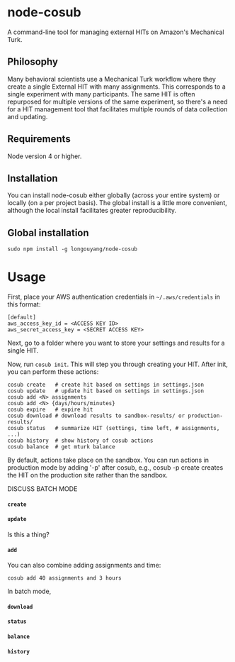 # node-cosub

A command-line tool for managing external HITs on Amazon's Mechanical Turk.

## Philosophy

Many behavioral scientists use a Mechanical Turk workflow where they create a single External HIT with many assignments.
This corresponds to a single experiment with many participants.
The same HIT is often repurposed for multiple versions of the same experiment, so there's a need for a HIT management tool that facilitates multiple rounds of data collection and updating.

## Requirements

Node version 4 or higher.

## Installation

You can install node-cosub either globally (across your entire system) or locally (on a per project basis).
The global install is a little more convenient, although the local install facilitates greater reproducibility.

## Global installation

```
sudo npm install -g longouyang/node-cosub
```

# Usage

First, place your AWS authentication credentials in `~/.aws/credentials` in this format:

```
[default]
aws_access_key_id = <ACCESS KEY ID>
aws_secret_access_key = <SECRET ACCESS KEY>
```

Next, go to a folder where you want to store your settings and results for a single HIT.

Now, run `cosub init`.
This will step you through creating your HIT.
After init, you can perform these actions:

```
cosub create   # create hit based on settings in settings.json
cosub update   # update hit based on settings in settings.json
cosub add <N> assignments
cosub add <N> {days/hours/minutes}
cosub expire   # expire hit
cosub download # download results to sandbox-results/ or production-results/
cosub status   # summarize HIT (settings, time left, # assignments, ...)
cosub history  # show history of cosub actions
cosub balance  # get mturk balance
```

By default, actions take place on the sandbox. You can run actions in production mode by adding '-p' after cosub, e.g., cosub -p create creates the HIT on the production site rather than the sandbox.

DISCUSS BATCH MODE

#### `create`

#### `update`

Is this a thing?

#### `add`

You can also combine adding assignments and time:

```
cosub add 40 assignments and 3 hours
```

In batch mode, 

#### `download`

#### `status`

#### `balance`

#### `history`